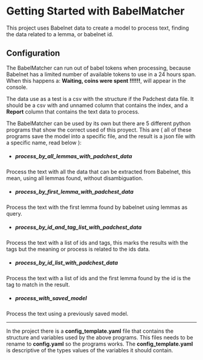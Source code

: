 # Getting Started with BabelMatcher

This project uses Babelnet data to create a model to process text, finding the data related to a lemma, or babelnet id.

## Configuration

The BabelMatcher can run out of babel tokens when processing, because Babelnet has a limited number of available tokens to use in a 24 hours span.
When this happens a: **Waiting, coins were spent !!!!!!**, will appear in the console.

The data use as a test is a csv with the structure if the Padchest data file. It should be a csv with and unnamed column that contains the index, and a **Report** column
that contains the text data to process. 

The BabelMatcher can be used by its own but there are 5 different python programs that show the correct used of this proyect.
This are ( all of these programs save the model into a specific file, and the result is a json file with a specific name, read below ):

* ##### process_by_all_lemmas_with_padchest_data

Process the text with all the data that can be extracted from Babelnet, this mean, using all lemmas found, without disambiguation.

* ##### process_by_first_lemma_with_padchest_data

Process the text with the first lemma found by babelnet using lemmas as query.

* ##### process_by_id_and_tag_list_with_padchest_data

Process the text with a list of ids and tags, this marks the results with the tags but the meaning or process is related to the ids data.

* ##### process_by_id_list_with_padchest_data

Process the text with a list of ids and the first lemma found by the id is the tag to match in the result.

* ##### process_with_saved_model

Process the text using a previously saved model.

---

In the project there is a **config_template.yaml** file that contains the structure and variables used by the above programs. This files needs to
be rename to **config.yaml** so the programs works. The **config_template.yaml** is descriptive of the types values of the variables it should contain.